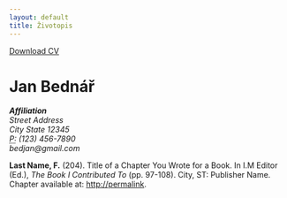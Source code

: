 ```yaml
---
layout: default
title: Životopis 
---
```


<html>
<a href="#" class="download" title="Stáhnout CV jako PDF">Download CV</a>			
<h1>Jan Bednář</h1>
<address>
<strong>Affiliation</strong><br>
Street Address<br>
City State 12345<br>
<abbr title="phone">P:</abbr> (123) 456-7890<br>
<span class="obfuscate">bedjan@gmail.com</span>
</address>

				
<p><strong>Last Name, F.</strong> (204). Title of a Chapter You Wrote for a Book. In I.M Editor (Ed.), <em>The Book I Contributed To</em> (pp. 97-108). City, ST: Publisher Name. Chapter available at: <a href="#">http://permalink</a>.

</html>
